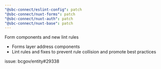 ```yaml
---
"@sbc-connect/eslint-config": patch
"@sbc-connect/nuxt-forms": patch
"@sbc-connect/nuxt-auth": patch
"@sbc-connect/nuxt-base": patch
---
```


Form components and new lint rules

- Forms layer address components
- Lint rules and fixes to prevent rule collision and promote best practices

issue: bcgov/entity#29338

